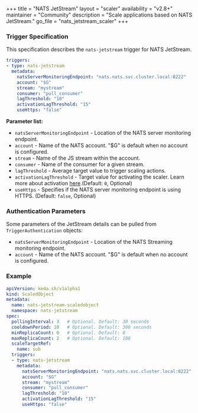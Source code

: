 +++
title = "NATS JetStream"
layout = "scaler"
availability = "v2.8+"
maintainer = "Community"
description = "Scale applications based on NATS JetStream."
go_file = "nats_jetstream_scaler"
+++

### Trigger Specification

This specification describes the `nats-jetstream` trigger for NATS JetStream.

```yaml
triggers:
- type: nats-jetstream
  metadata:
    natsServerMonitoringEndpoint: "nats.nats.svc.cluster.local:8222"
    account: "$G"
    stream: "mystream"
    consumer: "pull_consumer"
    lagThreshold: "10"
    activationLagThreshold: "15"
    useHttps: "false"
```

**Parameter list:**

- `natsServerMonitoringEndpoint` - Location of the NATS server monitoring endpoint.
- `account` - Name of the NATS account. "$G" is default when no account is configured.
- `stream` - Name of the JS stream within the account.
- `consumer` - Name of the consumer for a given stream.
- `lagThreshold` - Average target value to trigger scaling actions.
- `activationLagThreshold` - Target value for activating the scaler. Learn more about activation [here](./../concepts/scaling-deployments.md#activating-and-scaling-thresholds).(Default: `0`, Optional)
- `useHttps` - Specifies if the NATS server monitoring endpoint is using HTTPS. (Default: `false`, Optional)

### Authentication Parameters

Some parameters of the JetStream details can be pulled from `TriggerAuthentication` objects:

- `natsServerMonitoringEndpoint` - Location of the NATS Streaming monitoring endpoint.
- `account` - Name of the NATS account. "$G" is default when no account is configured.

### Example

```yaml
apiVersion: keda.sh/v1alpha1
kind: ScaledObject
metadata:
  name: nats-jetstream-scaledobject
  namespace: nats-jetstream
spec:
  pollingInterval: 3   # Optional. Default: 30 seconds
  cooldownPeriod: 10   # Optional. Default: 300 seconds
  minReplicaCount: 0   # Optional. Default: 0
  maxReplicaCount: 2   # Optional. Default: 100
  scaleTargetRef:
    name: sub
  triggers:
  - type: nats-jetstream
    metadata:
      natsServerMonitoringEndpoint: "nats.nats.svc.cluster.local:8222"
      account: "$G"
      stream: "mystream"
      consumer: "pull_consumer"
      lagThreshold: "10"
      activationLagThreshold: "15"
      useHttps: "false"
```
